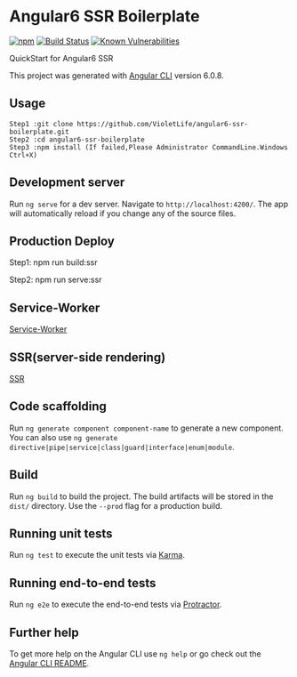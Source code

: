 # Angular6 SSR Boilerplate


[![npm](https://img.shields.io/npm/v/npm.svg)](https://github.com/VioletLife/angular6-ssr-boilerplate)
[![Build Status](https://travis-ci.org/VioletLife/angular6-ssr-boilerplate.svg?branch=master)](https://travis-ci.org/VioletLife/angular6-ssr-boilerplate)
[![Known Vulnerabilities](https://snyk.io/test/github/VioletLife/angular6-ssr-boilerplate/badge.svg?targetFile=package.json)](https://snyk.io/test/github/VioletLife/angular6-ssr-boilerplate?targetFile=package.json)


QuickStart for Angular6 SSR

This project was generated with [Angular CLI](https://github.com/angular/angular-cli) version 6.0.8.

## Usage

```
Step1 :git clone https://github.com/VioletLife/angular6-ssr-boilerplate.git
Step2 :cd angular6-ssr-boilerplate
Step3 :npm install (If failed,Please Administrator CommandLine.Windows Ctrl+X)

```


## Development server

Run `ng serve` for a dev server. Navigate to `http://localhost:4200/`. The app will automatically reload if you change any of the source files.


## Production Deploy


Step1: npm run build:ssr

Step2: npm run serve:ssr



## Service-Worker

[Service-Worker](https://angular.io/guide/service-worker-getting-started)




## SSR(server-side rendering)

[SSR](https://angular.io/guide/universal)


## Code scaffolding

Run `ng generate component component-name` to generate a new component. You can also use `ng generate directive|pipe|service|class|guard|interface|enum|module`.

## Build

Run `ng build` to build the project. The build artifacts will be stored in the `dist/` directory. Use the `--prod` flag for a production build.

## Running unit tests

Run `ng test` to execute the unit tests via [Karma](https://karma-runner.github.io).

## Running end-to-end tests

Run `ng e2e` to execute the end-to-end tests via [Protractor](http://www.protractortest.org/).

## Further help

To get more help on the Angular CLI use `ng help` or go check out the [Angular CLI README](https://github.com/angular/angular-cli/blob/master/README.md).

